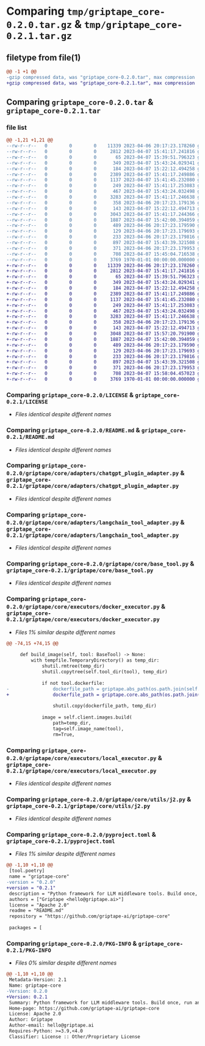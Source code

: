 # Comparing `tmp/griptape_core-0.2.0.tar.gz` & `tmp/griptape_core-0.2.1.tar.gz`

## filetype from file(1)

```diff
@@ -1 +1 @@
-gzip compressed data, was "griptape_core-0.2.0.tar", max compression
+gzip compressed data, was "griptape_core-0.2.1.tar", max compression
```

## Comparing `griptape_core-0.2.0.tar` & `griptape_core-0.2.1.tar`

### file list

```diff
@@ -1,21 +1,21 @@
--rw-r--r--   0        0        0    11339 2023-04-06 20:17:23.178260 griptape_core-0.2.0/LICENSE
--rw-r--r--   0        0        0     2812 2023-04-07 15:41:17.241816 griptape_core-0.2.0/README.md
--rw-r--r--   0        0        0       65 2023-04-07 15:39:51.796323 griptape_core-0.2.0/griptape/__init__.py
--rw-r--r--   0        0        0      349 2023-04-07 15:43:24.029341 griptape_core-0.2.0/griptape/core/__init__.py
--rw-r--r--   0        0        0      184 2023-04-07 15:22:12.494258 griptape_core-0.2.0/griptape/core/adapters/__init__.py
--rw-r--r--   0        0        0     2389 2023-04-07 15:41:17.249886 griptape_core-0.2.0/griptape/core/adapters/chatgpt_plugin_adapter.py
--rw-r--r--   0        0        0     1137 2023-04-07 15:41:45.232080 griptape_core-0.2.0/griptape/core/adapters/langchain_tool_adapter.py
--rw-r--r--   0        0        0      249 2023-04-07 15:41:17.253083 griptape_core-0.2.0/griptape/core/base_adapter.py
--rw-r--r--   0        0        0      467 2023-04-07 15:43:24.032498 griptape_core-0.2.0/griptape/core/base_executor.py
--rw-r--r--   0        0        0     3283 2023-04-07 15:41:17.246638 griptape_core-0.2.0/griptape/core/base_tool.py
--rw-r--r--   0        0        0      358 2023-04-06 20:17:23.179136 griptape_core-0.2.0/griptape/core/decorators.py
--rw-r--r--   0        0        0      143 2023-04-07 15:22:12.494713 griptape_core-0.2.0/griptape/core/executors/__init__.py
--rw-r--r--   0        0        0     3043 2023-04-07 15:41:17.244366 griptape_core-0.2.0/griptape/core/executors/docker_executor.py
--rw-r--r--   0        0        0     1887 2023-04-07 15:42:00.394059 griptape_core-0.2.0/griptape/core/executors/local_executor.py
--rw-r--r--   0        0        0      489 2023-04-06 20:17:23.179590 griptape_core-0.2.0/griptape/core/resources/chatgpt_plugin_adapter/ai-plugin.json.j2
--rw-r--r--   0        0        0      129 2023-04-06 20:17:23.179693 griptape_core-0.2.0/griptape/core/resources/docker_executor/Dockerfile
--rw-r--r--   0        0        0      233 2023-04-06 20:17:23.179816 griptape_core-0.2.0/griptape/core/utils/__init__.py
--rw-r--r--   0        0        0      897 2023-04-07 15:43:39.321508 griptape_core-0.2.0/griptape/core/utils/j2.py
--rw-r--r--   0        0        0      371 2023-04-06 20:17:23.179953 griptape_core-0.2.0/griptape/core/utils/manifest_validator.py
--rw-r--r--   0        0        0      708 2023-04-07 15:45:04.716538 griptape_core-0.2.0/pyproject.toml
--rw-r--r--   0        0        0     3769 1970-01-01 00:00:00.000000 griptape_core-0.2.0/PKG-INFO
+-rw-r--r--   0        0        0    11339 2023-04-06 20:17:23.178260 griptape_core-0.2.1/LICENSE
+-rw-r--r--   0        0        0     2812 2023-04-07 15:41:17.241816 griptape_core-0.2.1/README.md
+-rw-r--r--   0        0        0       65 2023-04-07 15:39:51.796323 griptape_core-0.2.1/griptape/__init__.py
+-rw-r--r--   0        0        0      349 2023-04-07 15:43:24.029341 griptape_core-0.2.1/griptape/core/__init__.py
+-rw-r--r--   0        0        0      184 2023-04-07 15:22:12.494258 griptape_core-0.2.1/griptape/core/adapters/__init__.py
+-rw-r--r--   0        0        0     2389 2023-04-07 15:41:17.249886 griptape_core-0.2.1/griptape/core/adapters/chatgpt_plugin_adapter.py
+-rw-r--r--   0        0        0     1137 2023-04-07 15:41:45.232080 griptape_core-0.2.1/griptape/core/adapters/langchain_tool_adapter.py
+-rw-r--r--   0        0        0      249 2023-04-07 15:41:17.253083 griptape_core-0.2.1/griptape/core/base_adapter.py
+-rw-r--r--   0        0        0      467 2023-04-07 15:43:24.032498 griptape_core-0.2.1/griptape/core/base_executor.py
+-rw-r--r--   0        0        0     3283 2023-04-07 15:41:17.246638 griptape_core-0.2.1/griptape/core/base_tool.py
+-rw-r--r--   0        0        0      358 2023-04-06 20:17:23.179136 griptape_core-0.2.1/griptape/core/decorators.py
+-rw-r--r--   0        0        0      143 2023-04-07 15:22:12.494713 griptape_core-0.2.1/griptape/core/executors/__init__.py
+-rw-r--r--   0        0        0     3048 2023-04-07 15:57:20.791900 griptape_core-0.2.1/griptape/core/executors/docker_executor.py
+-rw-r--r--   0        0        0     1887 2023-04-07 15:42:00.394059 griptape_core-0.2.1/griptape/core/executors/local_executor.py
+-rw-r--r--   0        0        0      489 2023-04-06 20:17:23.179590 griptape_core-0.2.1/griptape/core/resources/chatgpt_plugin_adapter/ai-plugin.json.j2
+-rw-r--r--   0        0        0      129 2023-04-06 20:17:23.179693 griptape_core-0.2.1/griptape/core/resources/docker_executor/Dockerfile
+-rw-r--r--   0        0        0      233 2023-04-06 20:17:23.179816 griptape_core-0.2.1/griptape/core/utils/__init__.py
+-rw-r--r--   0        0        0      897 2023-04-07 15:43:39.321508 griptape_core-0.2.1/griptape/core/utils/j2.py
+-rw-r--r--   0        0        0      371 2023-04-06 20:17:23.179953 griptape_core-0.2.1/griptape/core/utils/manifest_validator.py
+-rw-r--r--   0        0        0      708 2023-04-07 15:58:04.457023 griptape_core-0.2.1/pyproject.toml
+-rw-r--r--   0        0        0     3769 1970-01-01 00:00:00.000000 griptape_core-0.2.1/PKG-INFO
```

### Comparing `griptape_core-0.2.0/LICENSE` & `griptape_core-0.2.1/LICENSE`

 * *Files identical despite different names*

### Comparing `griptape_core-0.2.0/README.md` & `griptape_core-0.2.1/README.md`

 * *Files identical despite different names*

### Comparing `griptape_core-0.2.0/griptape/core/adapters/chatgpt_plugin_adapter.py` & `griptape_core-0.2.1/griptape/core/adapters/chatgpt_plugin_adapter.py`

 * *Files identical despite different names*

### Comparing `griptape_core-0.2.0/griptape/core/adapters/langchain_tool_adapter.py` & `griptape_core-0.2.1/griptape/core/adapters/langchain_tool_adapter.py`

 * *Files identical despite different names*

### Comparing `griptape_core-0.2.0/griptape/core/base_tool.py` & `griptape_core-0.2.1/griptape/core/base_tool.py`

 * *Files identical despite different names*

### Comparing `griptape_core-0.2.0/griptape/core/executors/docker_executor.py` & `griptape_core-0.2.1/griptape/core/executors/docker_executor.py`

 * *Files 1% similar despite different names*

```diff
@@ -74,15 +74,15 @@
 
     def build_image(self, tool: BaseTool) -> None:
         with tempfile.TemporaryDirectory() as temp_dir:
             shutil.rmtree(temp_dir)
             shutil.copytree(self.tool_dir(tool), temp_dir)
 
             if not tool.dockerfile:
-                dockerfile_path = griptape.abs_path(os.path.join(self.DEFAULT_DOCKERFILE_DIR, tool.DOCKERFILE_FILE))
+                dockerfile_path = griptape.core.abs_path(os.path.join(self.DEFAULT_DOCKERFILE_DIR, tool.DOCKERFILE_FILE))
 
                 shutil.copy(dockerfile_path, temp_dir)
 
             image = self.client.images.build(
                 path=temp_dir,
                 tag=self.image_name(tool),
                 rm=True,
```

### Comparing `griptape_core-0.2.0/griptape/core/executors/local_executor.py` & `griptape_core-0.2.1/griptape/core/executors/local_executor.py`

 * *Files identical despite different names*

### Comparing `griptape_core-0.2.0/griptape/core/utils/j2.py` & `griptape_core-0.2.1/griptape/core/utils/j2.py`

 * *Files identical despite different names*

### Comparing `griptape_core-0.2.0/pyproject.toml` & `griptape_core-0.2.1/pyproject.toml`

 * *Files 1% similar despite different names*

```diff
@@ -1,10 +1,10 @@
 [tool.poetry]
 name = "griptape-core"
-version = "0.2.0"
+version = "0.2.1"
 description = "Python framework for LLM middleware tools. Build once, run anywhere."
 authors = ["Griptape <hello@griptape.ai>"]
 license = "Apache 2.0"
 readme = "README.md"
 repository = "https://github.com/griptape-ai/griptape-core"
 
 packages = [
```

### Comparing `griptape_core-0.2.0/PKG-INFO` & `griptape_core-0.2.1/PKG-INFO`

 * *Files 0% similar despite different names*

```diff
@@ -1,10 +1,10 @@
 Metadata-Version: 2.1
 Name: griptape-core
-Version: 0.2.0
+Version: 0.2.1
 Summary: Python framework for LLM middleware tools. Build once, run anywhere.
 Home-page: https://github.com/griptape-ai/griptape-core
 License: Apache 2.0
 Author: Griptape
 Author-email: hello@griptape.ai
 Requires-Python: >=3.9,<4.0
 Classifier: License :: Other/Proprietary License
```

